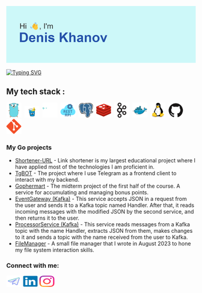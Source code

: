 [![MasterHead](https://github.com/DenisKhanov/DenisKhanov/blob/main/header.png)](https://github.com/DenisKhanov/DenisKhanov)

[![Typing SVG](https://readme-typing-svg.herokuapp.com?font=Fira+Code&pause=1000&random=false&width=800&lines=I'm+Golang+backend+developer,+and+I+enjoy+learning+IT+technologies)](https://git.io/typing-svg)

<h2 > My tech stack : </h2>


<div >

<img src="https://github.com/devicons/devicon/blob/master/icons/go/go-original.svg" title="Go" alt="Go" width="40"/>&nbsp;
<img src="https://github.com/DenisKhanov/Shortener-URL/blob/main/Gin-Framework.svg" title="GIN" alt="GIN" width="40"/>&nbsp;
<img src="https://github.com/devicons/devicon/blob/master/icons/grpc/grpc-original.svg" title="gRPC" alt="gRPC" width="40"/>&nbsp;
<img src="https://github.com/DenisKhanov/Shortener-URL/blob/main/rest-api-blue-logo-22099.svg" title="REST API" alt="REST API" width="40"/>&nbsp;
<img src="https://github.com/devicons/devicon/blob/master/icons/postgresql/postgresql-original.svg" title="PostgreSQL" alt="PostgreSQL" width="40" height="40"/>&nbsp;
<img src= "https://github.com/devicons/devicon/blob/master/icons/redis/redis-original.svg" title="Redis" alt="Redis" width="40" height="40"/>&nbsp;
<img src= "https://github.com/devicons/devicon/blob/master/icons/apachekafka/apachekafka-original.svg" title="Kafka" alt="Kafka" width="40" height="40"/>&nbsp;
<img src="https://github.com/devicons/devicon/blob/master/icons/docker/docker-original.svg"  title="Docker" alt="Docker" width="40" height="40"/>&nbsp;
<img src="https://github.com/devicons/devicon/blob/master/icons/linux/linux-original.svg" title="Linux" alt="Linux" width="40"/>&nbsp;
<img src="https://github.com/devicons/devicon/blob/master/icons/github/github-original.svg"  title="GitHUB" alt="GitHUB" width="40" height="40"/>&nbsp;
<img src="https://github.com/devicons/devicon/blob/master/icons/git/git-original.svg"  title="Git" alt="Git" width="40" height="40"/>&nbsp;


</div>


### My Go projects
- [Shortener-URL](https://github.com/DenisKhanov/Shortener-URL) - Link shortener is my largest educational project where I have applied most of the technologies I am proficient in.
- [TgBOT](https://github.com/DenisKhanov/TgBOT) - The project where I use Telegram as a frontend client to interact with my backend.
- [Gophermart](https://github.com/DenisKhanov/Gophermart) - The midterm project of the first half of the course. A service for accumulating and managing bonus points.
- [EventGateway (Kafka)](https://github.com/DenisKhanov/EventGateway-Kafka) - This service accepts JSON in a request from the user and sends it to a Kafka topic named Handler. After that, it reads incoming messages with the modified JSON by the second service, and then returns it to the user.
- [ProcessorService (Kafka)](https://github.com/DenisKhanov/ProcessorService-Kafka) - This service reads messages from a Kafka topic with the name Handler, extracts JSON from them, makes changes to it and sends a topic with the name received from the user to Kafka.
- [FileManager](https://github.com/DenisKhanov/FileManager) - A small file manager that I wrote in August 2023 to hone my file system interaction skills.

<h3 align="left">Connect with me:</h3>
<p align="left">
<a href="https://t.me/DenKhan" target="blank"><img align="center" src="https://github.com/DenisKhanov/DenisKhanov/blob/main/telegram-paper-airplane-apps-svgrepo-com.svg" alt="" height="30" width="40" /></a>
<a href="https://www.linkedin.com/in/denkhan/" target="blank"><img align="center" src="https://github.com/devicons/devicon/blob/master/icons/linkedin/linkedin-original.svg" alt="" height="30" width="40" /></a>
<a href="https://www.instagram.com/deniskh/" target="blank"><img align="center" src="https://github.com/DenisKhanov/DenisKhanov/blob/main/instagram-color-svgrepo-com.svg" alt="" height="30" width="40" /></a>
</p>
